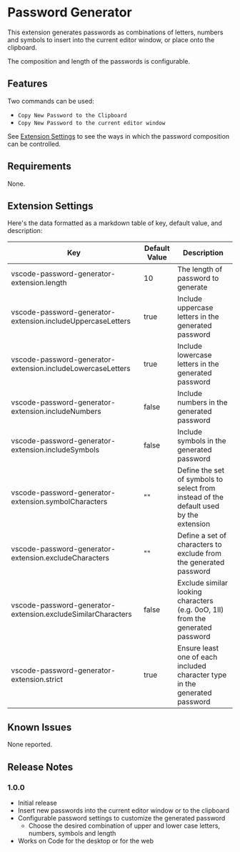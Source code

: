 # Password Generator

This extension generates passwords as combinations of letters, numbers and symbols to insert into the current editor window, or place onto the clipboard.

The composition and length of the passwords is configurable.

## Features

Two commands can be used:
- `Copy New Password to the Clipboard`
- `Copy New Password to the current editor window`

See [Extension Settings](#extension-settings) to see the ways in which the password composition can be controlled.


## Requirements

None.

## Extension Settings

Here's the data formatted as a markdown table of key, default value, and description:

| Key | Default Value | Description |
|-----|---------------|-------------|
| vscode-password-generator-extension.length | 10 | The length of password to generate |
| vscode-password-generator-extension.includeUppercaseLetters | true | Include uppercase letters in the generated password |
| vscode-password-generator-extension.includeLowercaseLetters | true | Include lowercase letters in the generated password |
| vscode-password-generator-extension.includeNumbers | false | Include numbers in the generated password |
| vscode-password-generator-extension.includeSymbols | false | Include symbols in the generated password |
| vscode-password-generator-extension.symbolCharacters | "" | Define the set of symbols to select from instead of the default used by the extension |
| vscode-password-generator-extension.excludeCharacters | "" | Define a set of characters to exclude from the generated password |
| vscode-password-generator-extension.excludeSimilarCharacters | false | Exclude similar looking characters (e.g. 0oO, 1lI) from the generated password |
| vscode-password-generator-extension.strict | true | Ensure least one of each included character type in the generated password |

## Known Issues

None reported.

## Release Notes

### 1.0.0

- Initial release
- Insert new passwords into the current editor window or to the clipboard
- Configurable password settings to customize the generated password
  - Choose the desired combination of upper and lower case letters, numbers, symbols and length 
- Works on Code for the desktop or for the web
